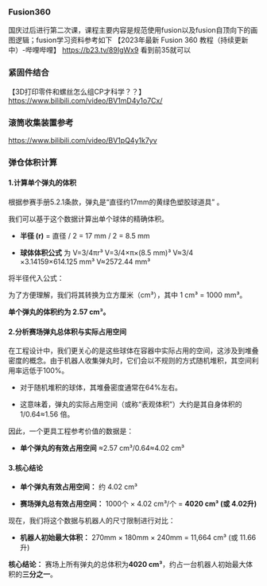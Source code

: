 ### Fusion360

国庆过后进行第二次课，课程主要内容是规范使用fusion以及fusion自顶向下的画图逻辑；fusion学习资料参考如下
【2023年最新 Fusion 360 教程（持续更新中）-哔哩哔哩】 https://b23.tv/89IgWx9
看到前35就可以

### 紧固件结合

【3D打印零件和螺丝怎么组CP才科学？？】 
https://www.bilibili.com/video/BV1mD4y1o7Cx/

### 滚筒收集装置参考

https://www.bilibili.com/video/BV1pQ4y1k7yv

### 弹仓体积计算
#### 1.计算单个弹丸的体积

根据参赛手册5.2.1条款，弹丸是“直径约17mm的黄绿色塑胶球道具” 。  

我们可以基于这个数据计算出单个球体的精确体积。

- **半径 (r)** = 直径 / 2 = 17 mm / 2 = 8.5 mm
    
- **球体体积公式** 为 V=3/4​πr³
    V=3/4​×π×(8.5 mm)³ 
    V≈3/4​×3.14159×614.125 mm³ 
    V≈2572.44 mm³

将半径代入公式： 

为了方便理解，我们将其转换为立方厘米（cm³），其中 1 cm³ = 1000 mm³。

**单个弹丸的体积约为 2.57 cm³。**

#### 2.分析赛场弹丸总体积与实际占用空间

在工程设计中，我们更关心的是这些球体在容器中实际占用的空间，这涉及到堆叠密度的概念。由于机器人收集弹丸时，它们会以不规则的方式随机堆积，其空间利用率远低于100%。

- 对于随机堆积的球体，其堆叠密度通常在64%左右。
    
- 这意味着，弹丸的实际占用空间（或称“表观体积”）大约是其自身体积的 1/0.64≈1.56 倍。
    

因此，一个更具工程参考价值的数据是：

- **单个弹丸的有效占用空间** ≈2.57 cm³/0.64≈4.02 cm³
#### 3.核心结论

- **单个弹丸有效占用空间：** 约 4.02 cm³ 
    
- **赛场弹丸总有效占用空间：** 1000个 × 4.02 cm³/个 = **4020 cm³ (或 4.02升)**
    

现在，我们将这个数据与机器人的尺寸限制进行对比：

- **机器人初始最大体积：** 270mm × 180mm × 240mm = 11,664 cm³ (或 11.66升)
    

**核心结论：** 赛场上所有弹丸的总体积为**4020 cm³**，约占一台机器人初始最大体积的**三分之一**。